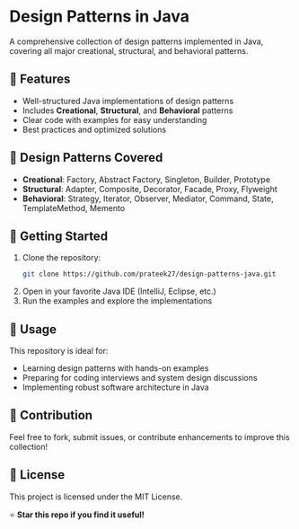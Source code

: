 # Design Patterns in Java

A comprehensive collection of design patterns implemented in Java, covering all major creational, structural, and behavioral patterns.

## 📌 Features
- Well-structured Java implementations of design patterns
- Includes **Creational**, **Structural**, and **Behavioral** patterns
- Clear code with examples for easy understanding
- Best practices and optimized solutions

## 📂 Design Patterns Covered
- **Creational**: Factory, Abstract Factory, Singleton, Builder, Prototype
- **Structural**: Adapter, Composite, Decorator, Facade, Proxy, Flyweight
- **Behavioral**: Strategy, Iterator, Observer, Mediator, Command, State, TemplateMethod, Memento

## 🚀 Getting Started
1. Clone the repository:
   ```sh
   git clone https://github.com/prateek27/design-patterns-java.git
   ```
2. Open in your favorite Java IDE (IntelliJ, Eclipse, etc.)
3. Run the examples and explore the implementations

## 🎯 Usage
This repository is ideal for:
- Learning design patterns with hands-on examples
- Preparing for coding interviews and system design discussions
- Implementing robust software architecture in Java

## 🤝 Contribution
Feel free to fork, submit issues, or contribute enhancements to improve this collection!

## 📜 License
This project is licensed under the MIT License.

⭐ **Star this repo if you find it useful!**

